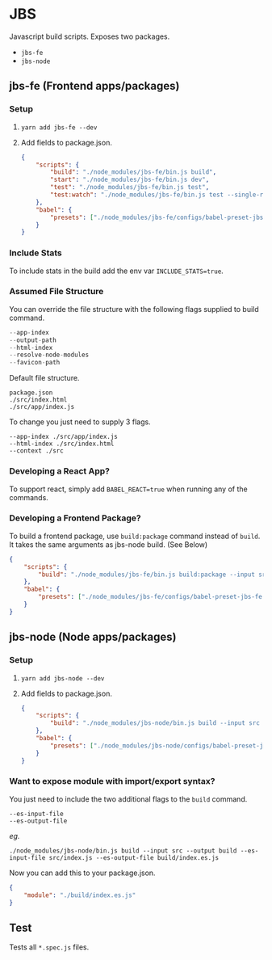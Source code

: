# JBS

Javascript build scripts. Exposes two packages.

- `jbs-fe`
- `jbs-node`


## jbs-fe (Frontend apps/packages)

### Setup

1. `yarn add jbs-fe --dev`
2. Add fields to package.json.

	```json
	{
		"scripts": {
			"build": "./node_modules/jbs-fe/bin.js build",
			"start": "./node_modules/jbs-fe/bin.js dev",
			"test": "./node_modules/jbs-fe/bin.js test",
			"test:watch": "./node_modules/jbs-fe/bin.js test --single-run"
		},
		"babel": {
			"presets": ["./node_modules/jbs-fe/configs/babel-preset-jbs-fe.js"]
		}
	}
	```
	
### Include Stats

To include stats in the build add the env var `INCLUDE_STATS=true`.


### Assumed File Structure

You can override the file structure with the following flags supplied to build command.

```js
--app-index
--output-path
--html-index
--resolve-node-modules
--favicon-path
```

Default file structure.

```
package.json
./src/index.html
./src/app/index.js
```

To change you just need to supply 3 flags.

```
--app-index ./src/app/index.js
--html-index ./src/index.html
--context ./src
```

### Developing a React App?

To support react, simply add `BABEL_REACT=true` when running any of the commands.

### Developing a Frontend Package?

To build a frontend package, use `build:package` command instead of `build`. It takes the same arguments as jbs-node build. (See Below)

```json
{
	"scripts": {
		"build": "./node_modules/jbs-fe/bin.js build:package --input src --output build"
	},
	"babel": {
		"presets": ["./node_modules/jbs-fe/configs/babel-preset-jbs-fe.js"]
	}
}
```

## jbs-node (Node apps/packages)

### Setup

1. `yarn add jbs-node --dev`
2. Add fields to package.json.

	```json
	{
		"scripts": {
			"build": "./node_modules/jbs-node/bin.js build --input src --output build"
		},
		"babel": {
			"presets": ["./node_modules/jbs-node/configs/babel-preset-jbs-node.js"]
		}
	}
	```

### Want to expose module with import/export syntax?

You just need to include the two additional flags to the `build` command.

```
--es-input-file 
--es-output-file
```

*eg.*

```
./node_modules/jbs-node/bin.js build --input src --output build --es-input-file src/index.js --es-output-file build/index.es.js
```

Now you can add this to your package.json.

```json
{
	"module": "./build/index.es.js"
}
```


## Test

Tests all `*.spec.js` files.